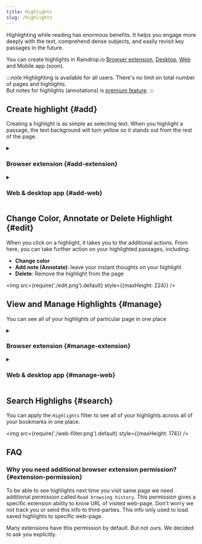 ```yaml
---
title: Highlights
slug: /highlights
---
```


Highlighting while reading has enormous benefits.
It helps you engage more deeply with the text, comprehend dense subjects, and easily revisit key passages in the future.

You can create highlights in Raindrop.io [Browser extension](../../getting-started/install-extension/index.md), [Desktop](https://raindrop.io/download), [Web](https://app.raindrop.io) and Mobile app (soon).

:::note
Highlighting is available for all users. There's no limit on total number of pages and highlights.  
But notes for highlights (annotations) is [premium feature](../../billing/premium-features.md).
:::




## Create highlight {#add}
Creating a highlight is as simple as selecting text.
When you highlight a passage, the text background will turn yellow so it stands out from the rest of the page.

<details><summary>

### Browser extension {#add-extension}

</summary>

1. Click & drag your mouse across the text that you would like to highlight
2. Press `Shift+Alt+H` or select `Save highlight` from context menu
3. *Only once*: Accept permission request. [Why?](#extension-permission)

<img src={require('./extension.png').default} style={{maxHeight: 155}} />

</details>

<details><summary>

### Web & desktop app {#add-web}

</summary>

1. Click on a bookmark, then go to `Web` or `Preview` tab
2. Click & drag your mouse across the text that you would like to highlight
3. Select desired highlight color and/or add notes

<img src={require('./web.png').default} style={{maxHeight: 417}} />

</details>





## Change Color, Annotate or Delete Highlight {#edit}
When you click on a highlight, it takes you to the additional actions. From here, you can take further action on your highlighted passages, including:
- **Change color**
- **Add note (Annotate)**: leave your instant thoughts on your highlight
- **Delete**: Remove the highlight from the page

<img src={require('./edit.png').default} style={{maxHeight: 224}} />




## View and Manage Highlights {#manage}
You can see all of your highlights of particular page in one place

<details><summary>

### Browser extension {#manage-extension}

</summary>

1. Click Raindrop.io extension icon in a browser toolbar
2. Click on `Highlights` button

</details>



<details><summary>

### Web & desktop app {#manage-web}

</summary>

1. Click on a bookmark
2. Click on `Highlights` button in the bottom of the page

<img src={require('./manage.png').default} style={{maxHeight: 583}} />

</details>

## Search Highlighs {#search}
You can apply the `Highlights` filter to see all of your highlights across all of your bookmarks in one place.

<img src={require('./web-filter.png').default} style={{maxHeight: 174}} />




## FAQ
### Why you need additional browser extension permission? {#extension-permission}
To be able to see highlights next time you visit same page we need additional permission called `Read browsing history`.
This permission gives a specific extension ability to know URL of visited web-page.
Don't worry we not track you or send this info to third-parties. This info only used to load saved highlights to specific web-page.

Many extensions have this permission by default. But not ours. We decided to ask you explicitly.